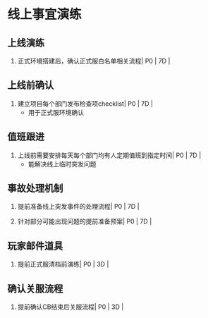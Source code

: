 # 线上事宜演练

## 上线演练

1. 正式环境搭建后，确认正式服白名单相关流程| P0 | 7D |

## 上线前确认

1. 建立项目每个部门发布检查项checklist| P0 | 7D |
    * 用于正式服环境确认

## 值班跟进

1. 上线前需要安排每天每个部门均有人定期值班到指定时间| P0 | 7D |
    * 能解决线上临时突发问题


## 事故处理机制
1. 提前准备线上突发事件的处理流程| P0 | 7D |

2. 针对部分可能出现问题的提前准备预案| P0 | 7D |

## 玩家邮件道具
1. 提前正式服清档前演练| P0 | 3D |

## 确认关服流程
1. 提前确认CB结束后关服流程| P0 | 3D |